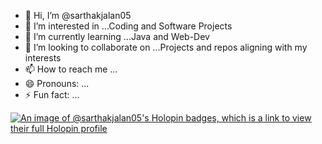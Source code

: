 - 👋 Hi, I’m @sarthakjalan05
- 👀 I’m interested in ...Coding and Software Projects
- 🌱 I’m currently learning ...Java and Web-Dev
- 💞️ I’m looking to collaborate on ...Projects and repos aligning with my interests
- 📫 How to reach me ...
- 😄 Pronouns: ...
- ⚡ Fun fact: ...

[![An image of @sarthakjalan05's Holopin badges, which is a link to view their full Holopin profile](https://holopin.me/sarthakjalan05)](https://holopin.io/@sarthakjalan05)
